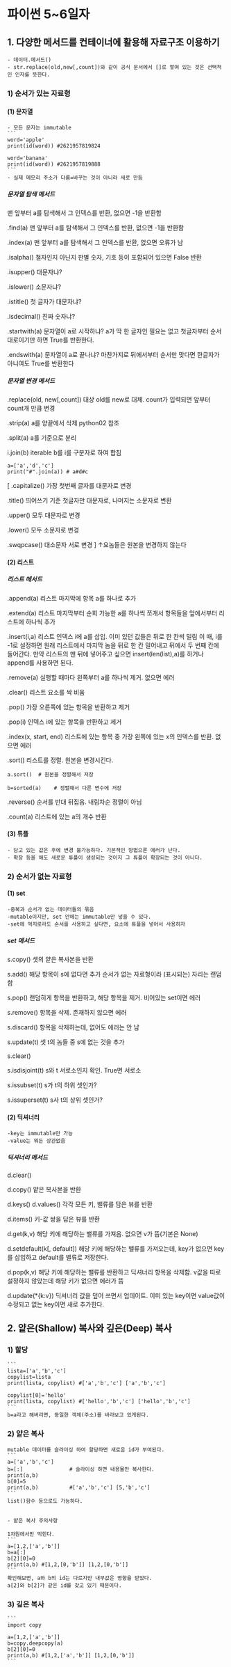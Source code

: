 # 파이썬 5~6일자

## 1. 다양한 메서드를 컨테이너에 활용해 자료구조 이용하기

    - 데이터.메서드()
    - str.replace(old,new[,count])와 같이 공식 문서에서 []로 쌓여 있는 것은 선택적인 인자를 뜻한다.

### 1) 순서가 있는 자료형
#### (1) 문자열
    - 모든 문자는 immutable
    ```
    word='apple'
    print(id(word)) #2621957819824

    word='banana'
    print(id(word)) #2621957819888
    ```
    - 실제 메모리 주소가 다름=바꾸는 것이 아니라 새로 만듬



##### <detail><summary>문자열 탐색 메서드</summary>

맨 앞부터 a를 탐색해서 그 인덱스를 반환, 없으면 -1을 반환함


.find(a)
맨 앞부터 a를 탐색해서 그 인덱스를 반환, 없으면 -1을 반환함


.index(a)
맨 앞부터 a를 탐색해서 그 인덱스를 반환, 없으면 오류가 남


.isalpha()
철자인지 아닌지 판별 숫자, 기호 등이 포함되어 있으면 False 반환


.isupper()
대문자냐?

.islower()
소문자냐?


.istitle()
첫 글자가 대문자냐?


.isdecimal()
진짜 숫자냐?


.startwith(a)
문자열이 a로 시작하냐? a가 딱 한 글자인 필요는 없고 첫글자부터 순서대로이기만 하면 True를 반환한다.

.endswith(a)
문자열이 a로 끝나냐? 마찬가지로 뒤에서부터 순서만 맞다면 한글자가 아니여도  True를 반환한다


</details>




##### <detail><summary>문자열 변경 메서드</summary>

.replace(old, new[,count])
대상 old를 new로 대체. count가 입력되면 앞부터 count개 만큼 변경

.strip(a)
a를 양끝에서 삭제
python02 참조


.split(a)
a를 기준으로 분리

i.join(b)
iterable b를 i를 구분자로 하여 합침
```
a=['a','d','c']
print("#".join(a)) # a#d#c
```

[
.capitalize()
가장 첫번째 글자를 대문자로 변경

.title()
띄어쓰기 기준 첫글자만 대문자로, 나머지는 소문자로 변환

.upper()
모두 대문자로 변경

.lower()
모두 소문자로 변경

.swqpcase()
대소문자 서로 변경
]
↑요놈들은 원본을 변경하지 않는다

</details>




#### (2) 리스트

##### <detail><summary>리스트 메서드</summary>

.append(a)
리스트 마지막에 항목 a를 하나로 추가

.extend(a)
리스트 마지막부터 순회 가능한 a를 하나씩 쪼개서 항목들을 앞에서부터 리스트에 하나씩 추가

.insert(i,a)
리스트 인덱스 i에 a를 삽입. 이미 있던 값들은 뒤로 한 칸씩 밀림
이 때, i를 -1로 설정하면 원래 리스트에서 마지막 놈을 뒤로 한 칸 밀어내고 뒤에서 두 번째 칸에 들어간다.
만약 리스트의 맨 뒤에 넣어주고 싶으면 insert(len(list),a)를 하거나 append를 사용하면 된다.

.remove(a)
실행할 때마다 왼쪽부터 a를 하나씩 제거. 없으면 에러

.clear()
리스트 요소를 싹 비움

.pop()
가장 오른쪽에 있는 항목을 반환하고 제거

.pop(i)
인덱스 i에 있는 항목을 반환하고 제거

.index(x, start, end)
리스트에 있는 항목 중 가장 왼쪽에 있는 x의 인덱스를 반환. 없으면 에러

.sort()
리스트를 정렬. 원본을 변경시킨다.
```
a.sort()  # 원본을 정렬해서 저장

b=sorted(a)    # 정렬해서 다른 변수에 저장
```

.reverse()
순서를 반대 뒤집음. 내림차순 정렬이 아님

.count(a)
리스트에 있는 a의 개수 반환

</details>



#### (3) 튜플

    - 담고 있는 값은 후에 변경 불가능하다. 기본적인 방법으론 에러가 난다.
    - 확장 등을 해도 새로운 튜플이 생성되는 것이지 그 튜플이 확장되는 것이 아니다.


### 2) 순서가 없는 자료형

#### (1) set
    -중복과 순서가 없는 데이터들의 묶음
    -mutable이지만, set 안에는 immutable만 넣을 수 있다.
    -set에 억지로라도 순서를 사용하고 싶다면, 요소에 튜플을 넣어서 사용하자

##### <detail><summary>set 메서드</summary>

s.copy()
셋의 얕은 복사본을 반환

s.add()
해당 항목이 s에 없다면 추가 순서가 없는 자료형이라 (표시되는) 자리는 랜덤함

s.pop()
랜덤히게 항목을 반환하고, 해당 항목을 제거. 비어있는 set이면 에러

s.remove()
항목을 삭제. 존재하지 않으면 에러

s.discard()
항목을 삭제하는데, 없어도 에러는 안 남

s.update(t)
셋 t의 놈들 중 s에 없는 것을 추가

s.clear()

s.isdisjoint(t)
s와 t 서로소인지 확인. True면 서로소

s.issubset(t)
s가 t의 하위 셋인가?

s.issuperset(t)
s사 t의 상위 셋인가?


</details>



#### (2) 딕셔너리

    -key는 immutable만 가능
    -value는 뭐든 상관없음

##### <detail><summary>딕셔너리 메서드</summary>
d.clear()

d.copy()
얕은 복사본을 반환

d.keys() d.values()
각각 모든 키, 밸류를 담은 뷰를 반환

d.items()
키-값 쌍을 담은 뷰를 반환

d.get(k,v)
해당 키에 해당하는 밸류를 가져옴. 없으면 v가 뜸(기본은 None)

d.setdefault(k[, default])
해당 키에 해당하는 밸류를 가져오는데, key가 없으면 key를 삽입하고 default를 밸류로 저장한다.

d.pop(k,v)
해당 키에 해당하는 밸류를 반환하고 딕셔너리 항목을 삭제함. v값을 따로 설정하지 않았는데 해당 키가 없으면 에러가 뜸

d.update(*{k:v})
딕셔너리 값을 덮어 쓰면서 업데이트. 이미 있는 key이면 value값이 수정되고 없는 key이면 새로 추가한다.

</details>





## 2. 얕은(Shallow) 복사와 깊은(Deep) 복사


### 1) 할당
    ```
    lista=['a','b','c']
    copylist=lista
    print(lista, copylist) #['a','b','c'] ['a','b','c']
    
    copylist[0]='hello'
    print(lista, copylist) #['hello','b','c'] ['hello','b','c']
    ```
    b=a라고 해버리면, 동일한 객체(주소)를 바라보고 있게된다.
    


### 2) 얕은 복사

    mutable 데이터를 슬라이싱 하여 할당하면 새로운 id가 부여된다. 
    ```
    a=['a','b','c']
    b=[:]               # 슬라이싱 하면 내용물만 복사한다.
    print(a,b)
    b[0]=5
    print(a,b)          #['a','b','c'] [5,'b','c']
    ```
    list()함수 등으로도 가능하다.


    - 얕은 복사 주의사항

    1차원에서만 먹힌다.
    ```
    a=[1,2,['a','b']]
    b=a[:] 
    b[2][0]=0
    print(a,b) #[1,2,[0,'b']] [1,2,[0,'b']]
    ```
    확인해보면, a와 b의 id는 다르지만 내부값은 영향을 받았다.
    a[2]와 b[2]가 같은 id를 갖고 있기 때문이다.



### 3) 깊은 복사

    ```
    import copy

    a=[1,2,['a','b']]
    b=copy.deepcopy(a) 
    b[2][0]=0
    print(a,b) #[1,2,['a','b']] [1,2,[0,'b']]
    ```


